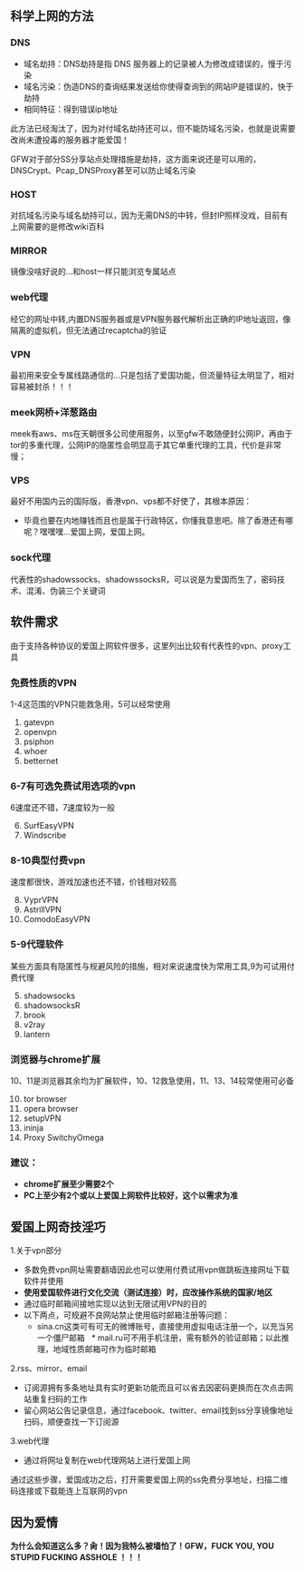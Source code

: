 ## 科学上网的方法

### DNS
* 域名劫持：DNS劫持是指 DNS 服务器上的记录被人为修改成错误的，慢于污染
* 域名污染：伪造DNS的查询结果发送给你使得查询到的网站IP是错误的，快于劫持
* 相同特征：得到错误ip地址

此方法已经淘汰了，因为对付域名劫持还可以，但不能防域名污染，也就是说需要改尚未遭投毒的服务器才能爱国！

GFW对于部分SS分享站点处理措施是劫持，这方面来说还是可以用的，DNSCrypt、Pcap_DNSProxy甚至可以防止域名污染

### HOST
对抗域名污染与域名劫持可以，因为无需DNS的中转，但封IP照样没戏，目前有上网需要的是修改wiki百科

### MIRROR
镜像没啥好说的...和host一样只能浏览专属站点

### web代理
经它的网址中转,内置DNS服务器或是VPN服务器代解析出正确的IP地址返回，像隔离的虚拟机，但无法通过recaptcha的验证

### VPN
最初用来安全专属线路通信的...只是包括了爱国功能，但流量特征太明显了，相对容易被封杀！！！

### meek网桥+洋葱路由
meek有aws、ms在天朝很多公司使用服务，以至gfw不敢随便封公网IP，再由于tor的多重代理，公网IP的隐匿性会明显高于其它单重代理的工具，代价是非常慢；
### VPS
最好不用国内云的国际版，香港vpn、vps都不好使了，其根本原因：
* 毕竟也要在内地赚钱而且也是属于行政特区，你懂我意思吧。除了香港还有哪呢？嘿嘿嘿...爱国上网，爱国上网。

### sock代理

代表性的shadowssocks、shadowssocksR，可以说是为爱国而生了，密码技术、混淆、伪装三个关键词

## 软件需求

由于支持各种协议的爱国上网软件很多，这里列出比较有代表性的vpn、proxy工具

### 免费性质的VPN

1-4这范围的VPN只能救急用，5可以经常使用
1. gatevpn
2. openvpn
3. psiphon
4. whoer
5. betternet

### 6-7有可选免费试用选项的vpn

6速度还不错，7速度较为一般

6. SurfEasyVPN
7. Windscribe

### 8-10典型付费vpn

速度都很快，游戏加速也还不错，价钱相对较高

8. VyprVPN
9. AstrillVPN
10. ComodoEasyVPN	

### 5-9代理软件

某些方面具有隐匿性与规避风险的措施，相对来说速度快为常用工具,9为可试用付费代理

5. shadowsocks
6. shadowsocksR
7. brook
8. v2ray
9. lantern

### 浏览器与chrome扩展

10、11是浏览器其余均为扩展软件，10、12救急使用，11、13、14较常使用可必备

10. tor browser
11. opera browser
12. setupVPN
13. ininja
14. Proxy SwitchyOmega

### 建议：

* **chrome扩展至少需要2个**
* **PC上至少有2个或以上爱国上网软件比较好，这个以需求为准**


## 爱国上网奇技淫巧

1.关于vpn部分

* 多数免费vpn网址需要翻墙因此也可以使用付费试用vpn做跳板连接网址下载软件并使用
* **使用爱国软件进行文化交流（测试连接）时，应改操作系统的国家/地区**
* 通过临时邮箱间接地实现以达到无限试用VPN的目的
* 以下两点，可规避不良网站禁止使用临时邮箱注册等问题：
   * sina.cn这类可有可无的微博账号，直接使用虚拟电话注册一个，以充当另一个僵尸邮箱
   * mail.ru可不用手机注册，需有额外的验证邮箱；以此推理，地域性质邮箱可作为临时邮箱

2.rss、mirror、email

* 订阅源拥有多条地址具有实时更新功能而且可以省去因密码更换而在次点击网站重复扫码的工作
* 留心网站公告记录信息，通过facebook、twitter、email找到ss分享镜像地址扫码，顺便查找一下订阅源

3.web代理

* 通过将网址复制在web代理网站上进行爱国上网

通过这些步骤，爱国成功之后，打开需要爱国上网的ss免费分享地址，扫描二维码连接或下载能连上互联网的vpn

## 因为爱情
**为什么会知道这么多？肏！因为我特么被墙怕了！GFW，FUCK YOU, YOU STUPID FUCKING ASSHOLE ！！！**
